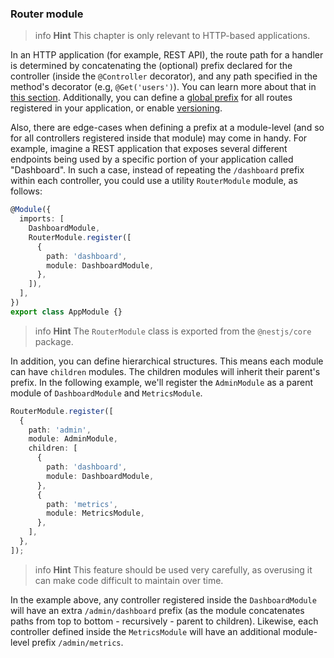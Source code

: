 ### Router module

> info **Hint** This chapter is only relevant to HTTP-based applications.

In an HTTP application (for example, REST API), the route path for a handler is determined by concatenating the (optional) prefix declared for the controller (inside the `@Controller` decorator),
and any path specified in the method's decorator (e.g, `@Get('users')`). You can learn more about that in [this section](/controllers#routing). Additionally,
you can define a [global prefix](/faq/global-prefix) for all routes registered in your application, or enable [versioning]().

Also, there are edge-cases when defining a prefix at a module-level (and so for all controllers registered inside that module) may come in handy.
For example, imagine a REST application that exposes several different endpoints being used by a specific portion of your application called "Dashboard".
In such a case, instead of repeating the `/dashboard` prefix within each controller, you could use a utility `RouterModule` module, as follows:

```typescript
@Module({
  imports: [
    DashboardModule,
    RouterModule.register([
      {
        path: 'dashboard',
        module: DashboardModule,
      },
    ]),
  ],
})
export class AppModule {}
```

> info **Hint** The `RouterModule` class is exported from the `@nestjs/core` package.

In addition, you can define hierarchical structures. This means each module can have `children` modules.
The children modules will inherit their parent's prefix. In the following example, we'll register the `AdminModule` as a parent module of `DashboardModule` and `MetricsModule`.

```typescript
RouterModule.register([
  {
    path: 'admin',
    module: AdminModule,
    children: [
      {
        path: 'dashboard',
        module: DashboardModule,
      },
      {
        path: 'metrics',
        module: MetricsModule,
      },
    ],
  },
]);
```

> info **Hint** This feature should be used very carefully, as overusing it can make code difficult to maintain over time.

In the example above, any controller registered inside the `DashboardModule` will have an extra `/admin/dashboard` prefix (as the module concatenates paths from top to bottom - recursively - parent to children).
Likewise, each controller defined inside the `MetricsModule` will have an additional module-level prefix `/admin/metrics`.
